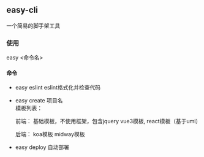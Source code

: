 ## easy-cli
一个简易的脚手架工具

### 使用
easy <命令名>

#### 命令
+ easy eslint
   eslint格式化并检查代码
+ easy create 项目名  
  模板列表：

  前端：
    基础模板，不使用框架，包含jquery
    vue3模板,
    react模板（基于umi）

  后端：
    koa模板
    midway模板

+ easy deploy
  自动部署